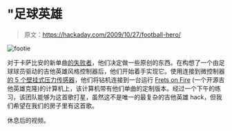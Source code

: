 # "足球英雄

> 原文：<https://hackaday.com/2009/10/27/football-hero/>

![footie](img/58b6f66d8e866a6e081744eddb126ba4.png "footie")

对于卡萨比安的新单曲[的失败者](http://www.last.fm/music/Kasabian/_/Underdog)，他们决定做一些原创的东西。在构想了一个由足球球员驱动的吉他英雄风格控制器后，他们开始着手实现它。使用连接到微控制器[的 5 个壁挂式压力传感器](http://hackaday.com/?s=arduino)，他们将钻机连接到一台运行 [Frets on Fire](http://fretsonfire.sourceforge.net/) (一个开源吉他英雄克隆)的计算机上，该计算机带有他们单曲的定制版本。经过一个下午的练习，该团队能够为这首歌打星，虽然这不是唯一的最复杂的吉他英雄 hack，但我们希望在我们的房子里有这首歌。

休息后的视频。